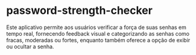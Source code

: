 # password-strength-checker
Este aplicativo permite aos usuários verificar a força de suas senhas em tempo real, fornecendo feedback visual e categorizando as senhas como fracas, moderadas ou fortes, enquanto também oferece a opção de exibir ou ocultar a senha.
